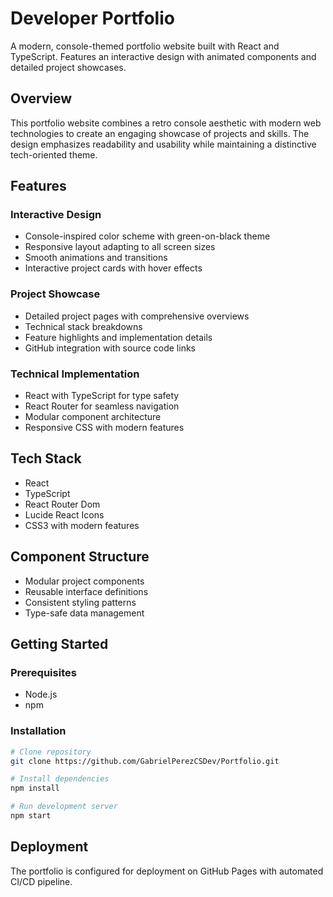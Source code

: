 # Developer Portfolio

A modern, console-themed portfolio website built with React and TypeScript. Features an interactive design with animated components and detailed project showcases.

## Overview

This portfolio website combines a retro console aesthetic with modern web technologies to create an engaging showcase of projects and skills. The design emphasizes readability and usability while maintaining a distinctive tech-oriented theme.

## Features

### Interactive Design
- Console-inspired color scheme with green-on-black theme
- Responsive layout adapting to all screen sizes
- Smooth animations and transitions
- Interactive project cards with hover effects

### Project Showcase
- Detailed project pages with comprehensive overviews
- Technical stack breakdowns
- Feature highlights and implementation details
- GitHub integration with source code links

### Technical Implementation
- React with TypeScript for type safety
- React Router for seamless navigation
- Modular component architecture
- Responsive CSS with modern features

## Tech Stack
- React
- TypeScript
- React Router Dom
- Lucide React Icons
- CSS3 with modern features

## Component Structure
- Modular project components
- Reusable interface definitions
- Consistent styling patterns
- Type-safe data management

## Getting Started

### Prerequisites
- Node.js
- npm

### Installation
```bash
# Clone repository
git clone https://github.com/GabrielPerezCSDev/Portfolio.git

# Install dependencies
npm install

# Run development server
npm start
```

## Deployment
The portfolio is configured for deployment on GitHub Pages with automated CI/CD pipeline.
